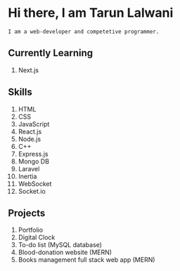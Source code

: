 # Hi there, I am Tarun Lalwani

```
I am a web-developer and competetive programmer.
```

## Currently Learning
1. Next.js

## Skills
1. HTML
2. CSS
3. JavaScript
4. React.js
5. Node.js
6. C++
7. Express.js
8. Mongo DB
9. Laravel
10. Inertia
11. WebSocket
12. Socket.io

## Projects
1. Portfolio
2. Digital Clock
3. To-do list (MySQL database)
4. Blood-donation website (MERN)
5. Books management full stack web app (MERN)
